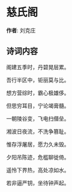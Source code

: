 # 慈氏阁

**作者**: 刘克庄

## 诗词内容

阁建五季时，丹碧晃层累。

吾行半区中，钜丽莫与比。

想方营综时，霸心极雄侈。

但思穷耳目，宁论竭膏髓。

一朝陵谷变，飞电扫僣垒。

湘波日夜流，不洗争篡耻。

惟存浮屠居，愿力久未毁。

夕阳吊陈迹，危槛聊徙倚。

遥怜下界热，高处凉如水。

若非逼严钥，坐待钟声起。

